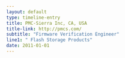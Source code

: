 ```yaml
---
layout: default
type: timeline-entry
title: PMC-Sierra Inc, CA, USA
title-link: http://pmcs.com/
subtitle: "Firmware Verification Engineer"
line1: " Flash Storage Products"
date: 2011-01-01
---
```

